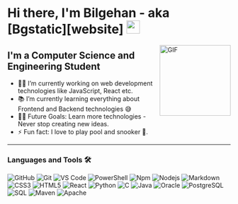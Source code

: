 # Hi there, I'm Bilgehan - aka [Bgstatic][website] <img width="30px" src="https://media.tenor.com/images/3b388fe03da271d2674faf85eb7c3fcd/tenor.gif" />

<img align="right" alt="GIF" height="160px" src="https://media.giphy.com/media/du3J3cXyzhj75IOgvA/giphy.gif" />

## I'm a Computer Science and Engineering Student  

- 👨‍💻 I’m currently working on web development technologies like JavaScript, React etc.
- 📚 I’m currently learning everything about Frontend and Backend technologies 😅
- 💪🏼 Future Goals: Learn more technologies - Never stop creating new ideas.
- ⚡ Fun fact: I love to play pool and snooker 🎱.

---

### Languages and Tools 🛠 

![GitHub](https://img.shields.io/badge/-GitHub-181717?style=flat-square&logo=github)
![Git](https://img.shields.io/badge/-Git-%23F05032?style=flat-square&logo=git&logoColor=%23ffffff)
![VS Code](http://img.shields.io/badge/-VS%20Code-007ACC?style=flat-square&logo=visual-studio-code&logoColor=ffffff)
![PowerShell](http://img.shields.io/badge/-Powershell-5391FE?style=flat-square&logo=powershell&logoColor=ffffff)
![Npm](https://img.shields.io/badge/-npm-CB3837?style=flat-square&logo=npm)
![Nodejs](https://img.shields.io/badge/-Nodejs-339933?style=flat-square&logo=Node.js&logoColor=ffffff)
![Markdown](https://img.shields.io/badge/-Markdown-000000?style=flat-square&logo=markdown)
![CSS3](https://img.shields.io/badge/-CSS3-%231572B6?style=flat-square&logo=css3)
![HTML5](https://img.shields.io/badge/-HTML5-%23E44D27?style=flat-square&logo=html5)
![React](https://img.shields.io/badge/-React-61DAFB?style=flat-square&logo=react&logoColor=ffffff)
![Python](https://img.shields.io/badge/-Python-3776AB?style=flat-square&logo=python&logoColor=ffffff)
![C](http://img.shields.io/badge/-C-A8B9CC?style=flat-square&logo=c&logoColor=ffffff)
![Java](http://img.shields.io/badge/-Java-5B4638?style=flat-square&logo=java&logoColor=ffffff)
![Oracle](https://img.shields.io/badge/-Oracle-F80000?style=flat-square&logo=oracle&logoColor=ffffff)
![PostgreSQL](https://img.shields.io/badge/-PostgreSQL-336791?style=flat-square&logo=postgresql&logoColor=ffffff)
![SQL](https://img.shields.io/badge/-SQL-4479A1?style=flat-square&logo=sql&logoColor=ffffff)
![Maven](https://img.shields.io/badge/-Maven-C71A36?style=flat-square&logo=apache-maven&logoColor=ffffff)
![Apache](https://img.shields.io/badge/-Apache-FC6C0C?style=flat-square&logo=apache&logoColor=ffffff)
